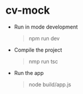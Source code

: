 # cv-mock

- Run in mode development
    > npm run dev

- Compile the project
    > nmp run tsc
    
- Run the app
    > node build/app.js

